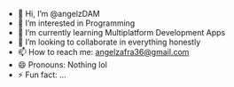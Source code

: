 - 👋 Hi, I’m @angelzDAM
- 👀 I’m interested in Programming
- 🌱 I’m currently learning Multiplatform Development Apps
- 💞️ I’m looking to collaborate in everything honestly
- 📫 How to reach me: angelzafra36@gmail.com
- 😄 Pronouns: Nothing lol
- ⚡ Fun fact: ...

<!---
angelzDAM/angelzDAM is a ✨ special ✨ repository because its `README.md` (this file) appears on your GitHub profile.
You can click the Preview link to take a look at your changes.
--->
